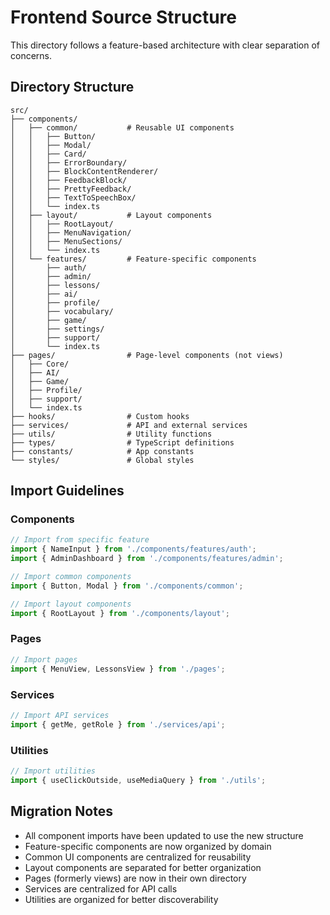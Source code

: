 # Frontend Source Structure

This directory follows a feature-based architecture with clear separation of concerns.

## Directory Structure

```
src/
├── components/
│   ├── common/           # Reusable UI components
│   │   ├── Button/
│   │   ├── Modal/
│   │   ├── Card/
│   │   ├── ErrorBoundary/
│   │   ├── BlockContentRenderer/
│   │   ├── FeedbackBlock/
│   │   ├── PrettyFeedback/
│   │   ├── TextToSpeechBox/
│   │   └── index.ts
│   ├── layout/           # Layout components
│   │   ├── RootLayout/
│   │   ├── MenuNavigation/
│   │   ├── MenuSections/
│   │   └── index.ts
│   └── features/         # Feature-specific components
│       ├── auth/
│       ├── admin/
│       ├── lessons/
│       ├── ai/
│       ├── profile/
│       ├── vocabulary/
│       ├── game/
│       ├── settings/
│       ├── support/
│       └── index.ts
├── pages/                # Page-level components (not views)
│   ├── Core/
│   ├── AI/
│   ├── Game/
│   ├── Profile/
│   ├── support/
│   └── index.ts
├── hooks/                # Custom hooks
├── services/             # API and external services
├── utils/                # Utility functions
├── types/                # TypeScript definitions
├── constants/            # App constants
└── styles/               # Global styles
```

## Import Guidelines

### Components
```javascript
// Import from specific feature
import { NameInput } from './components/features/auth';
import { AdminDashboard } from './components/features/admin';

// Import common components
import { Button, Modal } from './components/common';

// Import layout components
import { RootLayout } from './components/layout';
```

### Pages
```javascript
// Import pages
import { MenuView, LessonsView } from './pages';
```

### Services
```javascript
// Import API services
import { getMe, getRole } from './services/api';
```

### Utilities
```javascript
// Import utilities
import { useClickOutside, useMediaQuery } from './utils';
```

## Migration Notes

- All component imports have been updated to use the new structure
- Feature-specific components are now organized by domain
- Common UI components are centralized for reusability
- Layout components are separated for better organization
- Pages (formerly views) are now in their own directory
- Services are centralized for API calls
- Utilities are organized for better discoverability
